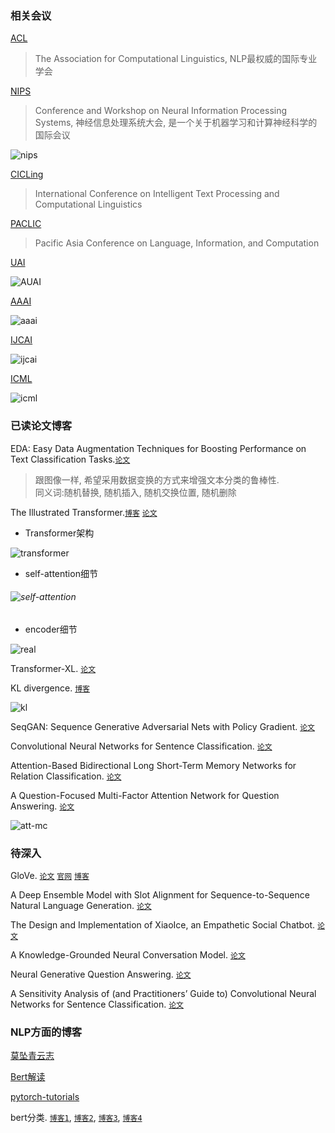### 相关会议

[ACL](https://www.aclweb.org/portal/)

 > The Association for Computational Linguistics, NLP最权威的国际专业学会
 
[NIPS](https://nips.cc/)
 
 > Conference and Workshop on Neural Information Processing Systems, 神经信息处理系统大会, 是一个关于机器学习和计算神经科学的国际会议
 
![nips](images/paper/nips.png)

[CICLing](https://www.cicling.org/2018/)

> International Conference on Intelligent Text Processing and Computational Linguistics

[PACLIC](http://www.cbs.polyu.edu.hk/2018paclic/)
 
> Pacific Asia Conference on Language, Information, and Computation

[UAI](http://auai.org/)
 
![AUAI](images/paper/auai.png)
 
[AAAI](https://www.aaai.org/)

![aaai](images/paper/aaai.png)

[IJCAI](https://www.ijcai.org/)

![ijcai](images/paper/ijcai.png)

[ICML](https://icml.cc/)

![icml](images/paper/icml.png)

### 已读论文博客

EDA: Easy Data Augmentation Techniques for Boosting Performance on Text Classification Tasks.[`论文`](https://arxiv.org/pdf/1901.11196.pdf)

> 跟图像一样, 希望采用数据变换的方式来增强文本分类的鲁棒性.\
> 同义词:随机替换, 随机插入, 随机交换位置, 随机删除

The Illustrated Transformer.[`博客`](https://jalammar.github.io/illustrated-transformer/) [`论文`](https://arxiv.org/pdf/1706.03762.pdf)

* Transformer架构

![transformer](images/transformer.png)

* self-attention细节

###### ![self-attention](images/attention.png)

* encoder细节

![real](images/transformer_resideual_layer_norm_2.png)

Transformer-XL. [`论文`](https://arxiv.org/pdf/1901.02860.pdf)

KL divergence. [`博客`](https://www.countbayesie.com/blog/2017/5/9/kullback-leibler-divergence-explained)

![kl](images/kl.png)

SeqGAN: Sequence Generative Adversarial Nets with Policy Gradient. [`论文`](https://arxiv.org/pdf/1609.05473.pdf)

Convolutional Neural Networks for Sentence Classification. [`论文`](https://arxiv.org/pdf/1408.5882.pdf)

Attention-Based Bidirectional Long Short-Term Memory Networks for Relation Classification. [`论文`](http://www.aclweb.org/anthology/P16-2034)

A Question-Focused Multi-Factor Attention Network for Question Answering. [`论文`](https://arxiv.org/pdf/1801.08290.pdf)

![att-mc](images/att-mc.png)

### 待深入

GloVe. [`论文`](https://nlp.stanford.edu/pubs/glove.pdf) [`官网`](https://nlp.stanford.edu/projects/glove/) [`博客`](https://blog.csdn.net/u014665013/article/details/79642083)

A Deep Ensemble Model with Slot Alignment for Sequence-to-Sequence Natural Language Generation. [`论文`](https://arxiv.org/pdf/1805.06553.pdf)

The Design and Implementation of XiaoIce, an Empathetic Social Chatbot. [`论文`](https://arxiv.org/pdf/1812.08989.pdf)

A Knowledge-Grounded Neural Conversation Model. [`论文`](https://arxiv.org/pdf/1702.01932.pdf)

Neural Generative Question Answering. [`论文`](https://arxiv.org/pdf/1512.01337v1.pdf)

A Sensitivity Analysis of (and Practitioners’ Guide to) Convolutional Neural Networks for Sentence Classification. [`论文`](https://arxiv.org/pdf/1510.03820.pdf)

### NLP方面的博客

[莫坠青云志](https://tobiaslee.top/)

[Bert解读](https://www.cnblogs.com/rucwxb/p/10277217.html)

[pytorch-tutorials](https://pytorch.org/tutorials/)

bert分类. [`博客1`](https://www.jiqizhixin.com/articles/2019-03-13-4), [`博客2`](https://www.cnblogs.com/jiangxinyang/p/10241243.html), [`博客3`](https://blog.csdn.net/macanv/article/details/85684284), [`博客4`](http://www.52nlp.cn/bert-paper-%E8%AE%BA%E6%96%87-%E6%96%87%E7%AB%A0-%E4%BB%A3%E7%A0%81%E8%B5%84%E6%BA%90%E6%B1%87%E6%80%BB)
